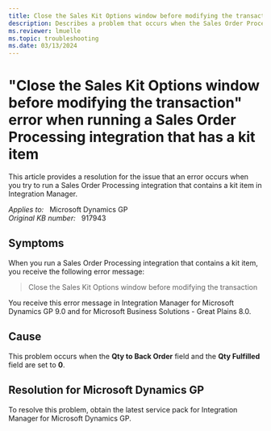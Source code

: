 ```yaml
---
title: Close the Sales Kit Options window before modifying the transaction error when you run a Sales Order Processing integration that contains a kit item
description: Describes a problem that occurs when the Sales Order Processing integration contains a kit item. Provides a resolution.
ms.reviewer: lmuelle
ms.topic: troubleshooting
ms.date: 03/13/2024
---
```

# "Close the Sales Kit Options window before modifying the transaction" error when running a Sales Order Processing integration that has a kit item

This article provides a resolution for the issue that an error occurs when you try to run a Sales Order Processing integration that contains a kit item in Integration Manager.

_Applies to:_ &nbsp; Microsoft Dynamics GP  
_Original KB number:_ &nbsp; 917943

## Symptoms

When you run a Sales Order Processing integration that contains a kit item, you receive the following error message:

> Close the Sales Kit Options window before modifying the transaction

You receive this error message in Integration Manager for Microsoft Dynamics GP 9.0 and for Microsoft Business Solutions - Great Plains 8.0.

## Cause

This problem occurs when the **Qty to Back Order** field and the **Qty Fulfilled** field are set to **0**.

## Resolution for Microsoft Dynamics GP

To resolve this problem, obtain the latest service pack for Integration Manager for Microsoft Dynamics GP.
